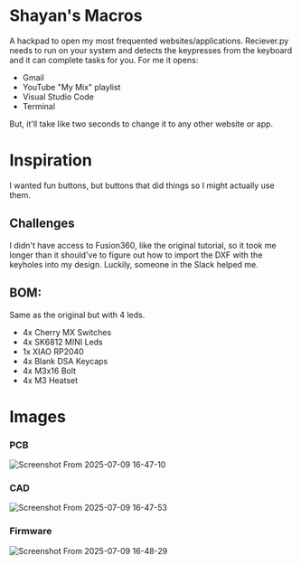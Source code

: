 # Shayan's Macros
A hackpad to open my most frequented websites/applications.
Reciever.py needs to run on your system and detects the keypresses from the keyboard and it can complete tasks for you.
For me it opens:

- Gmail
- YouTube "My Mix" playlist
- Visual Studio Code
- Terminal

But, it'll take like two seconds to change it to any other website or app.

# Inspiration
I wanted fun buttons, but buttons that did things so I might actually use them.

## Challenges

I didn't have access to Fusion360, like the original tutorial, so it took me longer than it should've to figure out how to import the DXF with the keyholes into my design. Luckily, someone in the Slack helped me.


## BOM:

Same as the original but with 4 leds.

-    4x Cherry MX Switches
-    4x SK6812 MINI Leds
-    1x XIAO RP2040
-    4x Blank DSA Keycaps
-    4x M3x16 Bolt
-    4x M3 Heatset

# Images

### PCB
![Screenshot From 2025-07-09 16-47-10](https://github.com/user-attachments/assets/640ccde4-1a66-4481-bd28-9c18c11d36e9)


### CAD

![Screenshot From 2025-07-09 16-47-53](https://github.com/user-attachments/assets/240cecb6-b7e5-4c9d-81bd-1a8d2433f957)


### Firmware

![Screenshot From 2025-07-09 16-48-29](https://github.com/user-attachments/assets/00bcf8aa-2b19-41c2-b71f-1f35c5523fd7)
